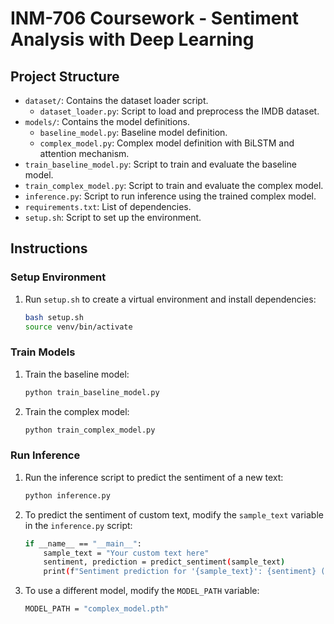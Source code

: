 # INM-706 Coursework - Sentiment Analysis with Deep Learning

## Project Structure
- `dataset/`: Contains the dataset loader script.
  - `dataset_loader.py`: Script to load and preprocess the IMDB dataset.
- `models/`: Contains the model definitions.
  - `baseline_model.py`: Baseline model definition.
  - `complex_model.py`: Complex model definition with BiLSTM and attention mechanism.
- `train_baseline_model.py`: Script to train and evaluate the baseline model.
- `train_complex_model.py`: Script to train and evaluate the complex model.
- `inference.py`: Script to run inference using the trained complex model.
- `requirements.txt`: List of dependencies.
- `setup.sh`: Script to set up the environment.

## Instructions

### Setup Environment
1. Run `setup.sh` to create a virtual environment and install dependencies:
   ```bash
   bash setup.sh
   source venv/bin/activate

### Train Models
1. Train the baseline model:
    ```bash
    python train_baseline_model.py

2. Train the complex model:
    ```bash
    python train_complex_model.py

### Run Inference
1. Run the inference script to predict the sentiment of a new text:
    ```bash
    python inference.py

2. To predict the sentiment of custom text, modify the `sample_text` variable in the `inference.py` script:
    ```bash
    if __name__ == "__main__":
        sample_text = "Your custom text here"
        sentiment, prediction = predict_sentiment(sample_text)
        print(f"Sentiment prediction for '{sample_text}': {sentiment} ({prediction:.4f})")

3. To use a different model, modify the `MODEL_PATH` variable:
    ```bash
    MODEL_PATH = "complex_model.pth"



